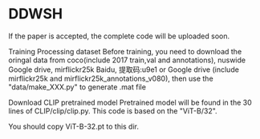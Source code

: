 # DDWSH

If the paper is accepted, the complete code will be uploaded soon.

Training
Processing dataset
Before training, you need to download the oringal data from coco(include 2017 train,val and annotations), nuswide Google drive, mirflickr25k Baidu, 提取码:u9e1 or Google drive (include mirflickr25k and mirflickr25k_annotations_v080), then use the "data/make_XXX.py" to generate .mat file

Download CLIP pretrained model
Pretrained model will be found in the 30 lines of CLIP/clip/clip.py. This code is based on the "ViT-B/32".

You should copy ViT-B-32.pt to this dir.
